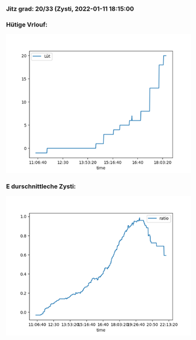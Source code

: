 ### Jitz grad: 20/33 (Zysti, 2022-01-11 18:15:00

### Hütige Vrlouf:
![Graph](Today.png)

### E durschnittleche Zysti:
![Graph](Zysti.png)